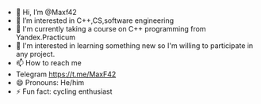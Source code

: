 - 👋 Hi, I’m @Maxf42
- 👀 I’m interested in C++,CS,software engineering
- 🌱 I'm currently taking a course on C++ programming from Yandex.Practicum
- 💞️ I'm interested in learning something new so I'm willing to participate in any project.
- 📫 How to reach me
- Telegram https://t.me/MaxF42
- 😄 Pronouns: He/him
- ⚡ Fun fact: cycling enthusiast

<!---
Maxf42/Maxf42 is a ✨ special ✨ repository because its `README.md` (this file) appears on your GitHub profile.
You can click the Preview link to take a look at your changes.
--->
